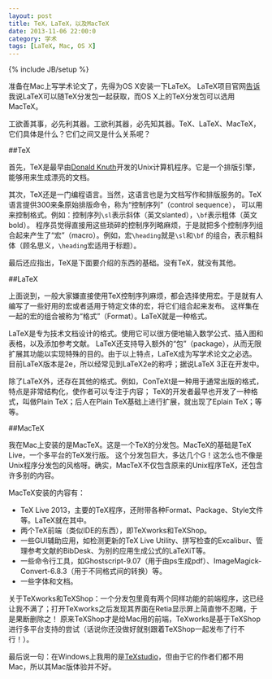 ```yaml
---
layout: post
title: TeX，LaTeX，以及MacTeX
date: 2013-11-06 22:00:0
category: 学术
tags: [LaTeX, Mac, OS X]
---
```

{% include JB/setup %}

准备在Mac上写学术论文了，先得为OS X安装一下LaTeX。
LaTeX项目官网[告诉](http://latex-project.org/ftp.html)我说LaTeX可以随TeX分发包一起获取，而OS X上的TeX分发包可以选用MacTeX。

工欲善其事，必先利其器。工欲利其器，必先知其器。TeX、LaTeX、MacTeX，它们具体是什么？它们之间又是什么关系呢？

<!--more-->
##TeX

首先，TeX是最早由[Donald Knuth](http://baike.baidu.com/view/2193127.htm)开发的Unix计算机程序。它是一个排版引擎，能够用来生成漂亮的文档。

其次，TeX还是一门编程语言。当然，这语言也是为文档写作和排版服务的。TeX语言提供300来条原始排版命令，称为“控制序列”（control sequence），
可以用来控制格式。例如：控制序列`\sl`表示斜体（英文slanted），`\bf`表示粗体（英文bold）。
程序员觉得直接用这些琐碎的控制序列略麻烦，于是就把多个控制序列组合起来产生了“宏”（macro）。例如，宏`\heading`就是`\sl`和`\bf`
的组合，表示粗斜体（顾名思义，`\heading`宏适用于标题）。

最后还应指出，TeX是下面要介绍的东西的基础。没有TeX，就没有其他。

##LaTeX

上面说到，一般大家嫌直接使用TeX控制序列麻烦，都会选择使用宏。于是就有人编写了一些好用的宏或者适用于特定文体的宏，将它们组合起来发布。
这样集在一起的宏的组合被称为“格式”（Format）。LaTeX就是一种格式。

LaTeX是专为技术文档设计的格式。使用它可以很方便地输入数学公式、插入图和表格，以及添加参考文献。
LaTeX还支持导入额外的“包”（package），从而无限扩展其功能以实现特殊的目的。由于以上特点，LaTeX成为写学术论文之必选。
目前LaTeX版本是2e，所以经常见到LaTeX2e的称呼；据说LaTeX 3正在开发中。

除了LaTeX外，还存在其他的格式。例如，ConTeXt是一种用于通常出版的格式，特点是非常结构化，使作者可以专注于内容；
TeX的开发者最早也开发了一种格式，叫做Plain TeX；后人在Plain TeX基础上进行扩展，就出现了Eplain TeX；等等。

##MacTeX

我在Mac上安装的是MacTeX。这是一个TeX的分发包。MacTeX的基础是TeX Live，一个多平台的TeX发行版。
这个分发包巨大，多达几个G！这怎么也不像是Unix程序分发包的风格呀。确实，MacTeX不仅包含原来的Unix程序TeX，还包含许多别的内容。

MacTeX安装的内容有：

* TeX Live 2013，主要的TeX程序，还附带各种Format、Package、Style文件等。LaTeX就在其中。
* 两个TeX前端（类似IDE的东西），即TeXworks和TeXShop。
* 一些GUI辅助应用，如检测更新的TeX Live Utility、拼写检查的Excalibur、管理参考文献的BibDesk、为别的应用生成公式的LaTeXiT等。
* 一些命令行工具，如Ghostscript-9.07（用于由ps生成pdf）、ImageMagick-Convert-6.8.3（用于不同格式间的转换）等。
* 一些字体和文档。

关于TeXworks和TeXShop：一个分发包里竟有两个同样功能的前端程序，这已经让我不满了；打开TeXworks之后发现其界面在Retia显示屏上简直惨不忍睹，于是果断删除之！
原来TeXShop才是给Mac用的前端，TeXworks是基于TeXShop进行多平台支持的尝试（话说你还没做好就别跟着TeXShop一起发布了行不行！）。

最后说一句：在Windows上我用的是[TeXstudio](http://texstudio.sourceforge.net/)，但由于它的作者们都不用Mac，所以其Mac版体验并不好。
